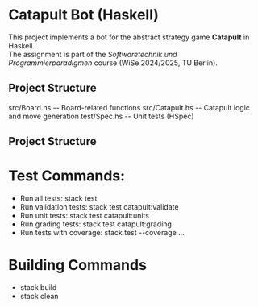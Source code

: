 # Catapult Bot (Haskell)

This project implements a bot for the abstract strategy game **Catapult** in Haskell.  
The assignment is part of the *Softwaretechnik und Programmierparadigmen* course (WiSe 2024/2025, TU Berlin).  

## Project Structure
src/Board.hs -- Board-related functions
src/Catapult.hs -- Catapult logic and move generation
test/Spec.hs -- Unit tests (HSpec)

## Project Structure
# Test Commands:
- Run all tests: stack test
- Run validation tests: stack test catapult:validate
- Run unit tests: stack test catapult:units
- Run grading tests: stack test catapult:grading
- Run tests with coverage: stack test --coverage ...

# Building Commands
- stack build
- stack clean
